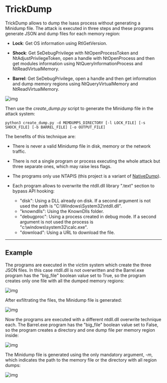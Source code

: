 # TrickDump

TrickDump allows to dump the lsass process without generating a Minidump file. The attack is executed in three steps and these programs generate JSON and dump files for each memory region: 

- **Lock**: Get OS information using RtlGetVersion.

- **Shock**: Get SeDebugPrivilege with NtOpenProcessToken and NtAdjustPrivilegeToken, open a handle with NtOpenProcess and then get modules information using NtQueryInformationProcess and NtReadVirtualMemory.

- **Barrel**: Get SeDebugPrivilege, open a handle and then get information and dump memory regions using NtQueryVirtualMemory and NtReadVirtualMemory.

![img](https://raw.githubusercontent.com/ricardojoserf/ricardojoserf.github.io/master/images/trickdump/trickdump.drawio.png)


Then use the *create_dump.py* script to generate the Minidump file in the attack system:

```
python3 create_dump.py -d MEMDUMPS_DIRECTORY [-l LOCK_FILE] [-s SHOCK_FILE] [-b BARREL_FILE] [-o OUTPUT_FILE] 
```

The benefits of this technique are:

- There is never a valid Minidump file in disk, memory or the network traffic.

- There is not a single program or process executing the whole attack but three separate ones, which may raise less flags.

- The programs only use NTAPIS (this project is a variant of [NativeDump](https://github.com/ricardojoserf/NativeDump)).

- Each program allows to overwrite the ntdll.dll library ".text" section to bypass API hooking:
  - "disk": Using a DLL already on disk. If a second argument is not used the path is "C:\Windows\System32\ntdll.dll".
  - "knowndlls": Using the KnownDlls folder.
  - "debugproc": Using a process created in debug mode. If a second argument is not used the process is "c:\windows\system32\calc.exe".
  - "download": Using a URL to download the file.

-------------------------

## Example

The programs are executed in the victim system which create the three JSON files. In this case ntdll.dll is not overwritten and the Barrel.exe program has the "big_file" boolean value set to True, so the program creates only one file with all the dumped memory regions:

![img](https://raw.githubusercontent.com/ricardojoserf/ricardojoserf.github.io/master/images/trickdump/Screenshot_1.png)

After exfiltrating the files, the Minidump file is generated:

![img](https://raw.githubusercontent.com/ricardojoserf/ricardojoserf.github.io/master/images/trickdump/Screenshot_2.png)

Now the programs are executed with a different ntdll.dll overwrite technique each. The Barrel.exe program has the "big_file" boolean value set to False, so the program creates a directory and one dump file per memory region inside:

![img](https://raw.githubusercontent.com/ricardojoserf/ricardojoserf.github.io/master/images/trickdump/Screenshot_3.png)

The Minidump file is generated using the only mandatory argument, *-m*, which indicates the path to the memory file or the directory with all region dumps:

![img](https://raw.githubusercontent.com/ricardojoserf/ricardojoserf.github.io/master/images/trickdump/Screenshot_4.png)
